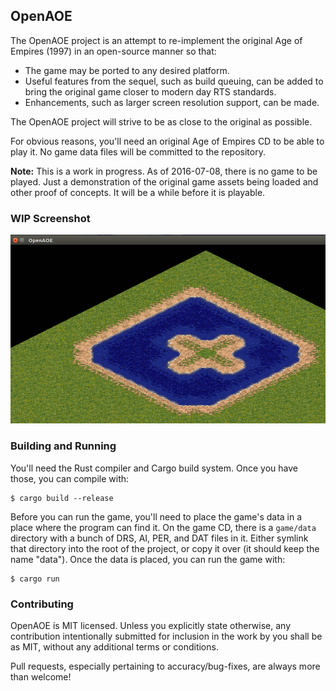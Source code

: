 OpenAOE
-------

The OpenAOE project is an attempt to re-implement the original Age of Empires (1997)
in an open-source manner so that:

 - The game may be ported to any desired platform.
 - Useful features from the sequel, such as build queuing, can be added to bring the original game closer to modern day RTS standards.
 - Enhancements, such as larger screen resolution support, can be made.

The OpenAOE project will strive to be as close to the original as possible.

For obvious reasons, you'll need an original Age of Empires CD to be able to
play it. No game data files will be committed to the repository.

**Note:** This is a work in progress. As of 2016-07-08, there is no game to be played. Just a demonstration of the original game assets being loaded and other proof of concepts. It will be a while before it is playable.

### WIP Screenshot

![Work in Progress Screenshot](static/2016_07_08_1_OpenAOE.png?raw=true "Terrain rendering")

### Building and Running

You'll need the Rust compiler and Cargo build system. Once you have those,
you can compile with:

```
$ cargo build --release
```

Before you can run the game, you'll need to place the game's data in a place where the program can find it. On the game CD, there is a `game/data` directory with a bunch of DRS, AI, PER, and DAT files in it. Either symlink that directory into the root of the project, or copy it over (it should keep the name "data"). Once the data is placed, you can run the game with:

```
$ cargo run
```

### Contributing

OpenAOE is MIT licensed. Unless you explicitly state otherwise, any contribution intentionally submitted for inclusion in the work by you shall be as MIT, without any additional terms or conditions.

Pull requests, especially pertaining to accuracy/bug-fixes, are always more than welcome!
